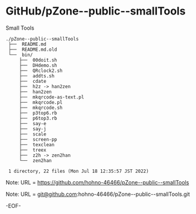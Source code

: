 # GitHub/pZone--public--smallTools

Small Tools

    ./pZone--public--smallTools
     ├──  README.md
     ├──  README.md.old
     └──  bin/
         ├──  00doit.sh
         ├──  DHdemo.sh
         ├──  QRclock2.sh
         ├──  addts.sh
         ├──  cdate
         ├──  h2z -> han2zen
         ├──  han2zen
         ├──  mkqrcode-as-text.pl
         ├──  mkqrcode.pl
         ├──  mkqrcode.sh
         ├──  p3top6.rb
         ├──  p6top3.rb
         ├──  say-e
         ├──  say-j
         ├──  scale
         ├──  screen-pp
         ├──  texclean
         ├──  treex
         ├──  z2h -> zen2han
         └──  zen2han
     
     1 directory, 22 files (Mon Jul 18 12:35:57 JST 2022)

Note: URL = https://github.com/hohno-46466/pZone--public--smallTools

Note: URL = git@github.com:hohno-46466/pZone--public--smallTools.git

-EOF-
